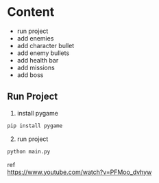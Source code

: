

# Content
- run project 
- add enemies
- add character bullet
- add enemy bullets
- add health bar
- add missions
- add boss


## Run Project
1. install pygame
```sh
pip install pygame
```

2. run project
```sh
python main.py
```


ref  
https://www.youtube.com/watch?v=PFMoo_dvhyw 
